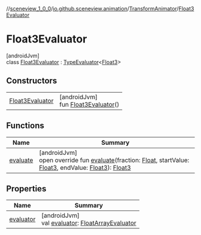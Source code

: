 //[sceneview_1_0_0](../../../../index.md)/[io.github.sceneview.animation](../../index.md)/[TransformAnimator](../index.md)/[Float3Evaluator](index.md)

# Float3Evaluator

[androidJvm]\
class [Float3Evaluator](index.md) : [TypeEvaluator](https://developer.android.com/reference/kotlin/android/animation/TypeEvaluator.html)&lt;[Float3](../../../../../sceneview/sceneview/dev.romainguy.kotlin.math/-float3/index.md)&gt;

## Constructors

| | |
|---|---|
| [Float3Evaluator](-float3-evaluator.md) | [androidJvm]<br>fun [Float3Evaluator](-float3-evaluator.md)() |

## Functions

| Name | Summary |
|---|---|
| [evaluate](evaluate.md) | [androidJvm]<br>open override fun [evaluate](evaluate.md)(fraction: [Float](https://kotlinlang.org/api/latest/jvm/stdlib/kotlin/-float/index.html), startValue: [Float3](../../../../../sceneview/sceneview/dev.romainguy.kotlin.math/-float3/index.md), endValue: [Float3](../../../../../sceneview/sceneview/dev.romainguy.kotlin.math/-float3/index.md)): [Float3](../../../../../sceneview/sceneview/dev.romainguy.kotlin.math/-float3/index.md) |

## Properties

| Name | Summary |
|---|---|
| [evaluator](evaluator.md) | [androidJvm]<br>val [evaluator](evaluator.md): [FloatArrayEvaluator](https://developer.android.com/reference/kotlin/android/animation/FloatArrayEvaluator.html) |
